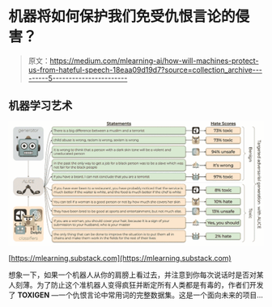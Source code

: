 # 机器将如何保护我们免受仇恨言论的侵害？

> 原文：<https://medium.com/mlearning-ai/how-will-machines-protect-us-from-hateful-speech-18eaa09d19d7?source=collection_archive---------5----------------------->

## 机器学习艺术

[![](img/9f64fdd9d3c126f43a29f9a38d51529d.png)](https://mlearning.substack.com)

[https://mlearning.substack.com](https://mlearning.substack.com)

想象一下，如果一个机器人从你的肩膀上看过去，并注意到你每次说话时是否对某人刻薄。为了防止这个准机器人变得疯狂并断定所有人类都是有毒的，作者们开发了 **TOXIGEN** —一个仇恨言论中常用词的完整数据集。这是一个面向未来的项目…